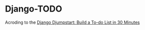 # Django-TODO 
Acroding to the <a href="http://www.sitepoint.com/build-to-do-list-30-minutes/">Django Djumpstart: Build a To-do List in 30 Minutes</a>
